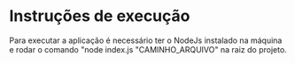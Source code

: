 # Instruções de execução

Para executar a aplicação é necessário ter o NodeJs instalado na máquina e rodar o comando "node index.js "CAMINHO_ARQUIVO" na raiz do projeto.